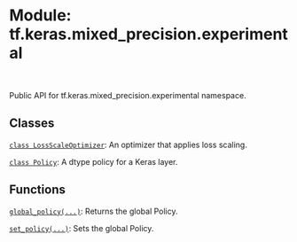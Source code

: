 <div itemscope itemtype="http://developers.google.com/ReferenceObject">
<meta itemprop="name" content="tf.keras.mixed_precision.experimental" />
<meta itemprop="path" content="Stable" />
</div>

# Module: tf.keras.mixed_precision.experimental


<table class="tfo-notebook-buttons tfo-api" align="left">
</table>



Public API for tf.keras.mixed_precision.experimental namespace.



## Classes

[`class LossScaleOptimizer`](../../../tf/keras/mixed_precision/experimental/LossScaleOptimizer.md): An optimizer that applies loss scaling.

[`class Policy`](../../../tf/keras/mixed_precision/experimental/Policy.md): A dtype policy for a Keras layer.

## Functions

[`global_policy(...)`](../../../tf/keras/mixed_precision/experimental/global_policy.md): Returns the global Policy.

[`set_policy(...)`](../../../tf/keras/mixed_precision/experimental/set_policy.md): Sets the global Policy.



